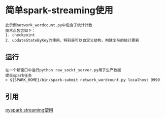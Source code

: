 # 简单spark-streaming使用
```
此示例network_wordcount.py中包含了统计计数
技术点包含如下：
1. checkpoint
2. updateStateByKey的使用，特别是可以自定义结构，构建复杂的统计更新
```
## 运行
```
在一个新窗口中运行python raw_sockt_server.py用于生产数据
提交spark任务
> ${SPARK_HOME}/bin/spark-submit network_wordcount.py localhost 9999
```

## 引用
[pyspark streaming使用](https://www.endgame.com/blog/streaming-data-processing-pyspark-streaming)

